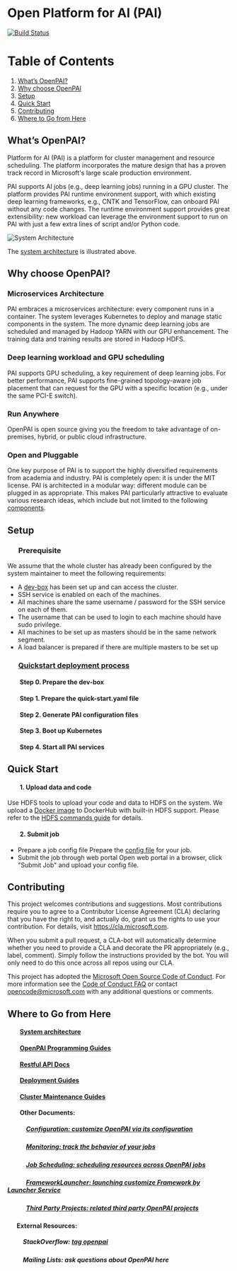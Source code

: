 # Open Platform for AI (PAI)

[![Build Status](https://travis-ci.org/Microsoft/pai.svg?branch=master)](https://travis-ci.org/Microsoft/pai)

# Table of Contents
1. [What’s OpenPAI?](#what’s-openpai)
2. [Why choose OpenPAI](#why-choose-openpai)
3. [Setup](#setup)
4. [Quick Start](#quick-start)
5. [Contributing](#contributing)
6. [Where to Go from Here](#where-to-go-from-here)

## What’s OpenPAI?
Platform for AI (PAI) is a platform for cluster management and resource scheduling. The platform incorporates the mature design that has a proven track record in Microsoft's large scale production environment.

PAI supports AI jobs (e.g., deep learning jobs) running in a GPU cluster. The platform provides PAI runtime environment support, with which existing deep learning frameworks, e.g., CNTK and TensorFlow, can onboard PAI without any code changes. The runtime environment support provides great extensibility: new workload can leverage the environment support to run on PAI with just a few extra lines of script and/or Python code.

<p style="text-align: left;">
  <img src="./sysarch.png" title="System Architecture" alt="System Architecture" />
</p>

The [system architecture](./docs/system_architecture.md) is illustrated above.

## Why choose OpenPAI?
### Microservices Architecture
PAI embraces a microservices architecture: every component runs in a container. The system leverages Kubernetes to deploy and manage static components in the system. The more dynamic deep learning jobs are scheduled and managed by Hadoop YARN with our GPU enhancement. The training data and training results are stored in Hadoop HDFS.
### Deep learning workload and GPU scheduling
PAI supports GPU scheduling, a key requirement of deep learning jobs. For better performance, PAI supports fine-grained topology-aware job placement that can request for the GPU with a specific location (e.g., under the same PCI-E switch).
### Run Anywhere
OpenPAI is open source giving you the freedom to take advantage of on-premises, hybrid, or public cloud infrastructure.
### Open and Pluggable
One key purpose of PAI is to support the highly diversified requirements from academia and industry. PAI is completely open: it is under the MIT license. PAI is architected in a modular way: different module can be plugged in as appropriate. This makes PAI particularly attractive to evaluate various research ideas, which include but not limited to the following [components](./docs/reasearch.md).

## Setup
### &ensp;&ensp;&ensp;Prerequisite
We assume that the whole cluster has already been configured by the system maintainer to meet the following requirements:

- A [dev-box](./how-to-setup-dev-box.md) has been set up and can access the cluster.
- SSH service is enabled on each of the machines.
- All machines share the same username / password for the SSH service on each of them.
- The username that can be used to login to each machine should have sudo privilege.
- All machines to be set up as masters should be in the same network segment.
- A load balancer is prepared if there are multiple masters to be set up

### &ensp;&ensp;&ensp;[Quickstart deployment process](./docs/quick_deployment.md)
#### &ensp;&ensp;&ensp;&ensp;Step 0. Prepare the dev-box
#### &ensp;&ensp;&ensp;&ensp;Step 1. Prepare the quick-start.yaml file
#### &ensp;&ensp;&ensp;&ensp;Step 2. Generate PAI configuration files
#### &ensp;&ensp;&ensp;&ensp;Step 3. Boot up Kubernetes
#### &ensp;&ensp;&ensp;&ensp;Step 4. Start all PAI services

## Quick Start
#### &ensp;&ensp;&ensp;&ensp;1. Upload data and code
Use HDFS tools to upload your code and data to HDFS on the system. We upload a [Docker image](https://hub.docker.com/r/paiexample/pai.example.hdfs/) to DockerHub with built-in HDFS support.
Please refer to the [HDFS commands guide](https://hadoop.apache.org/docs/r2.7.2/hadoop-project-dist/hadoop-hdfs/HDFSCommands.html) for details. 
#### &ensp;&ensp;&ensp;&ensp;2. Submit job
- Prepare a job config file
Prepare the [config file](#json-config-file-for-job-submission) for your job.
- Submit the job through web portal
Open web portal in a browser, click "Submit Job" and upload your config file.

## Contributing
This project welcomes contributions and suggestions.  Most contributions require you to agree to a
Contributor License Agreement (CLA) declaring that you have the right to, and actually do, grant us
the rights to use your contribution. For details, visit https://cla.microsoft.com.

When you submit a pull request, a CLA-bot will automatically determine whether you need to provide
a CLA and decorate the PR appropriately (e.g., label, comment). Simply follow the instructions
provided by the bot. You will only need to do this once across all repos using our CLA.

This project has adopted the [Microsoft Open Source Code of Conduct](https://opensource.microsoft.com/codeofconduct/).
For more information see the [Code of Conduct FAQ](https://opensource.microsoft.com/codeofconduct/faq/) or
contact [opencode@microsoft.com](mailto:opencode@microsoft.com) with any additional questions or comments.

## Where to Go from Here
#### &ensp;&ensp;&ensp;&ensp;[System architecture](./docs/system_architecture.md)
#### &ensp;&ensp;&ensp;&ensp;[OpenPAI Programming Guides](https://github.com/Microsoft/pai/blob/master/examples/README.md)
#### &ensp;&ensp;&ensp;&ensp;[Restful API Docs](https://github.com/Microsoft/pai/blob/master/rest-server/README.md)
#### &ensp;&ensp;&ensp;&ensp;[Deployment Guides](https://github.com/Microsoft/pai/blob/master/pai-management/doc/cluster-bootup.md)
#### &ensp;&ensp;&ensp;&ensp;[Cluster Maintenance Guides](https://github.com/Microsoft/pai/wiki/Cluster-Maintenance)
#### &ensp;&ensp;&ensp;&ensp;Other Documents:
##### &ensp;&ensp;&ensp;&ensp;&ensp;&ensp;[Configuration: customize OpenPAI via its configuration](https://github.com/Microsoft/pai/blob/master/pai-management/doc/how-to-write-pai-configuration.md#cluster_configuration)
##### &ensp;&ensp;&ensp;&ensp;&ensp;&ensp;[Monitoring: track the behavior of your jobs]()
##### &ensp;&ensp;&ensp;&ensp;&ensp;&ensp;[Job Scheduling: scheduling resources across OpenPAI jobs](https://github.com/Microsoft/pai/blob/master/hadoop-ai/README.md)
##### &ensp;&ensp;&ensp;&ensp;&ensp;&ensp;[FrameworkLauncher: launching customize Framework by Launcher Service](https://github.com/Microsoft/pai/blob/master/frameworklauncher/README.md)
##### &ensp;&ensp;&ensp;&ensp;&ensp;&ensp;[Third Party Projects: related third party OpenPAI projects]()

#### &ensp;&ensp;&ensp;External Resources:
##### &ensp;&ensp;&ensp;&ensp;&ensp;StackOverflow: [tag openpai](https://stackoverflow.com/questions/tagged/openpai)
##### &ensp;&ensp;&ensp;&ensp;&ensp;Mailing Lists: ask questions about OpenPAI here
